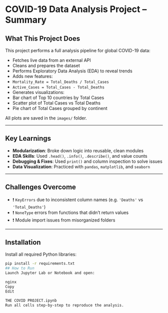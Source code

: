 #  COVID-19 Data Analysis Project – Summary

##  What This Project Does

This project performs a full analysis pipeline for global COVID-19 data:

-  Fetches live data from an external API
-  Cleans and prepares the dataset
-  Performs Exploratory Data Analysis (EDA) to reveal trends
-  Adds new features:
  - `Mortality_Rate = Total_Deaths / Total_Cases`
  - `Active_Cases = Total_Cases - Total_Deaths`
-  Generates visualizations:
  - Bar chart of Top 10 countries by Total Cases
  - Scatter plot of Total Cases vs Total Deaths
  - Pie chart of Total Cases grouped by continent

All plots are saved in the `images/` folder.

---

##  Key Learnings

- **Modularization**: Broke down logic into reusable, clean modules
- **EDA Skills**: Used `.head()`, `.info()`, `.describe()`, and value counts
- **Debugging & Fixes**: Used `print()` and column inspection to solve issues
- **Data Visualization**: Practiced with `pandas`, `matplotlib`, and `seaborn`

---

##  Challenges Overcome

- ❗ `KeyErrors` due to inconsistent column names (e.g. `'Deaths'` vs `'Total_Deaths'`)
- ❗ `NoneType` errors from functions that didn’t return values
- ❗ Module import issues from misorganized folders

---

##  Installation

Install all required Python libraries:

```bash
pip install -r requirements.txt
## How to Run
Launch Jupyter Lab or Notebook and open:

nginx
Copy
Edit

THE COVID PROJECT.ipynb
Run all cells step-by-step to reproduce the analysis.


